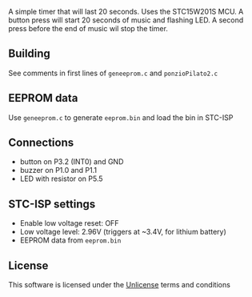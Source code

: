A simple timer that will last 20 seconds. Uses the STC15W201S MCU. 
A button press will start 20 seconds of music and flashing LED. A second press before the end of music wil stop the timer.

Building
---
See comments in first lines of `geneeprom.c` and `ponzioPilato2.c`

EEPROM data
---
Use `geneeprom.c` to generate `eeprom.bin` and load the bin in STC-ISP

Connections
---
- button on P3.2 (INT0) and GND
- buzzer on P1.0 and P1.1
- LED with resistor on P5.5

STC-ISP settings
---
- Enable low voltage reset: OFF
- Low voltage level: 2.96V (triggers at ~3.4V, for lithium battery)
- EEPROM data from `eeprom.bin`

License
---
This software is licensed under the [Unlicense](https://unlicense.org/) terms and conditions